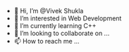 - 👋 Hi, I’m @Vivek Shukla
- 👀 I’m interested in Web Development
- 🌱 I’m currently learning C++
- 💞️ I’m looking to collaborate on ...
- 📫 How to reach me ...

<!---
InvincibleEye/InvincibleEye is a ✨ special ✨ repository because its `README.md` (this file) appears on your GitHub profile.
You can click the Preview link to take a look at your changes.
--->
